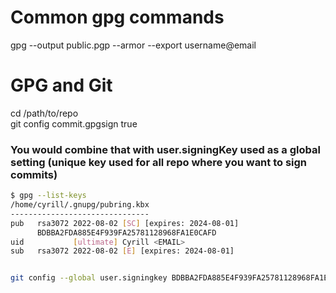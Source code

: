 # Common gpg commands

gpg --output public.pgp --armor --export username@email


# GPG and Git

cd /path/to/repo  
git config commit.gpgsign true   

### You would combine that with user.signingKey used as a global setting (unique key used for all repo where you want to sign commits)

```bash
$ gpg --list-keys
/home/cyrill/.gnupg/pubring.kbx
-------------------------------
pub   rsa3072 2022-08-02 [SC] [expires: 2024-08-01]
      BDBBA2FDA885E4F939FA25781128968FA1E0CAFD
uid           [ultimate] Cyrill <EMAIL>
sub   rsa3072 2022-08-02 [E] [expires: 2024-08-01]


git config --global user.signingkey BDBBA2FDA885E4F939FA25781128968FA1E0CAFD
                                        
```
